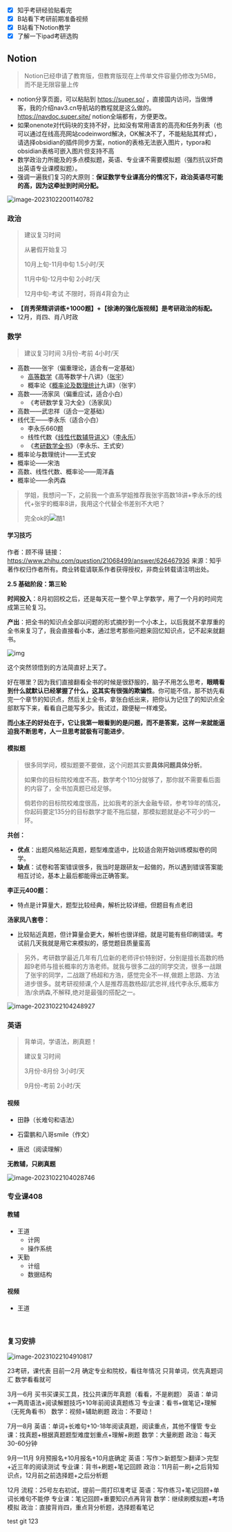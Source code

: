 - [x] 知乎考研经验贴看完
- [x] B站看下考研前期准备视频
- [x] B站看下Notion教学
- [x] 了解一下ipad考研选购

## Notion

> Notion已经申请了教育版，但教育版现在上传单文件容量仍修改为5MB，而不是无限容量上传

- notion分享页面，可以粘贴到 https://super.so/ ，直接国内访问，当做博客，我的介绍nav3.cn导航站的教程就是这么做的。https://navdoc.super.site/ notion全端都有，方便更改。
- 如果onenote对代码块的支持不好，比如没有常用语言的高亮和任务列表（也可以通过在线高亮网站codeinword解决，OK解决不了，不能粘贴其样式），请选择obsidian的插件同步方案，notion的表格无法嵌入图片，typora和obsidian表格可嵌入图片但支持不高
- 数学政治力所能及的多点模拟题，英语、专业课不需要模拟题（强烈抗议奸商出英语专业课模拟题）。
- 强调一遍我们复习的大原则：**保证数学专业课高分的情况下，政治英语尽可能的高，因为这牵扯到时间分配。**

![image-20231022001140782](10月21日.assets/image-20231022001140782.png)

### 政治

>  建议复习时间 
>
> 从暑假开始复习
>
> 10月上旬-11月中旬 1.5小时/天
>
> 11月中旬-12月中旬 2小时/天
>
> 12月中旬-考试 不限时，将肖4背会为止

- **【肖秀荣精讲讲练+1000题】+【徐涛的强化版视频】是考研政治的标配。**
- 12月，肖四、肖八时政

### 数学

> 建议复习时间 3月份-考前 4小时/天

- 高数——张宇（偏重理论，适合有一定基础）
  - [高等数学](https://www.zhihu.com/search?q=高等数学&search_source=Entity&hybrid_search_source=Entity&hybrid_search_extra={"sourceType"%3A"answer"%2C"sourceId"%3A147832682})《高等数学十八讲》（[张宇](https://www.zhihu.com/search?q=张宇&search_source=Entity&hybrid_search_source=Entity&hybrid_search_extra={"sourceType"%3A"answer"%2C"sourceId"%3A147832682})）
  - 概率论《[概率论及数理统计](https://www.zhihu.com/search?q=概率论及数理统计&search_source=Entity&hybrid_search_source=Entity&hybrid_search_extra={"sourceType"%3A"answer"%2C"sourceId"%3A147832682})九讲》（张宇）
- 高数——汤家凤（偏重应试，适合小白）
  - 《考研数学复习大全》（汤家凤）
- 高数——武忠祥（适合一定基础）
- 线代王——李永乐（适合小白）
  - 李永乐660题
  - 线性代数《[线性代数辅导讲义](https://www.zhihu.com/search?q=线性代数辅导讲义&search_source=Entity&hybrid_search_source=Entity&hybrid_search_extra={"sourceType"%3A"answer"%2C"sourceId"%3A147832682})》（[李永乐](https://www.zhihu.com/search?q=李永乐&search_source=Entity&hybrid_search_source=Entity&hybrid_search_extra={"sourceType"%3A"answer"%2C"sourceId"%3A147832682})）
  - 《[考研数学全书](https://www.zhihu.com/search?q=考研数学全书&search_source=Entity&hybrid_search_source=Entity&hybrid_search_extra={"sourceType"%3A"answer"%2C"sourceId"%3A147832682})》（李永乐、王式安）
- 概率论与数理统计——王式安
- 概率论——宋浩
- 高数、线性代数、概率论——周洋鑫
- 概率论——余丙森

> 学姐，我想问一下，之前我一个直系学姐推荐我张宇高数18讲+李永乐的线代+张宇的概率8讲，我用这个代替全书差别不大吧？
>
> 完全ok的![酷1](https://pic4.zhimg.com/v2-c96dd18b15beb196b2daba95d26d9b1c.png)

#### 学习技巧

作者：顾不得
链接：https://www.zhihu.com/question/21068499/answer/626467936
来源：知乎
著作权归作者所有。商业转载请联系作者获得授权，非商业转载请注明出处。

**2.5 基础阶段：第三轮**

**时间投入**：8月初回校之后，还是每天花一整个早上学数学，用了一个月的时间完成第三轮复习。

**产出**：把全书的知识点全部以问题的形式摘抄到一个小本上，以后我就不拿厚重的全书来复习了，我会直接看小本，通过思考那些问题来回忆知识点，记不起来就翻书。

![img](https://pic1.zhimg.com/80/v2-c4427e7d1b09e6834b2a6603c0e5fae5_720w.webp?source=2c26e567)

这个突然领悟到的方法简直好上天了。

好在哪里？因为我们直接翻看全书的时候是很舒服的，脑子不用怎么思考，**眼睛看到什么就默认已经掌握了什么，这其实有很强的欺骗性**。你可能不信，那不妨先看完一个章节的知识点，然后关上全书，拿张白纸出来，把你认为记住了的知识点全部默写下来，看看自己能写多少。我试过，跟便秘一样难受。

**而[小本子](https://www.zhihu.com/search?q=小本子&search_source=Entity&hybrid_search_source=Entity&hybrid_search_extra={"sourceType"%3A"answer"%2C"sourceId"%3A626467936})的好处在于，它让我第一眼看到的是问题，而不是答案，这样一来就能逼迫我不断思考，人一旦思考就极有可能进步**。

#### 模拟题

> 很多同学问，模拟题要不要做，这个问题其实要**具体问题具体分析**。
>
> 如果你的目标院校难度不高，数学考个110分就够了，那你就不需要看后面的内容了，全书加真题已经足够。
>
> 倘若你的目标院校难度很高，比如我考的浙大金融专硕，参考19年的情况，你起码要定135分的目标数学才能不拖后腿，那模拟题就是必不可少的一环。

**共创：**

- **优点**：出题风格贴近真题，题型难度适中，比较适合刚开始训练模拟卷的同学。
- **缺点**：试卷和答案错误很多，我当时是跟研友一起做的，所以遇到错误答案能相互讨论，基本上最后都能得出正确答案。

**李正元400题：**

- 特点是计算量大，题型比较经典，解析比较详细，但题目有点老旧

**汤家凤八套卷：**

- 比较贴近真题，但计算量会更大，解析也很详细，就是可能有些印刷错误。考试前几天我就是用它来模拟的，感觉题目质量蛮高

> 另外，考研数学最近几年有几位新的老师评价特别好，分别是擅长高数的杨超9老师与擅长概率的方浩老师。就我与很多二战的同学交流，很多一战跟了张宇的同学，二战跟了杨超和方浩，感觉完全不一样,做题上思路、方法进步很多。就考研视频课,个人是推荐高数杨超/武忠祥,线代李永乐,概率方浩/余炳森,不解释,绝对是最强的搭配之一。

![image-20231022104248927](10月21日.assets/image-20231022104248927.png)

### 英语

> 背单词，学语法，刷真题！
>
> 建议复习时间
>
> 3月份-8月份 3小时/天
>
> 9月份-考前 2小时/天

#### 视频

- 田静（长难句和语法）

- 石雷鹏和八哥smile（作文）
- 唐迟（阅读理解）

**无教辅，只刷真题**

![image-20231022104028746](10月21日.assets/image-20231022104028746.png)

### 专业课408

#### 教辅

- 王道
  - 计网
  - 操作系统
- 天勤
  - 计组
  - 数据结构

#### 视频

- 王道

​	

### 复习安排

![image-20231022104910817](10月21日.assets/image-20231022104910817.png)

23考研，课代表
目前—2月
‌确定专业和院校，看往年情况
‌只背单词，优先真题词汇
‌数学看看就可

3月—6月
‌买书买课买工具，找公共课历年真题（看看，不是刷题）
‌英语：单词+一两周语法+阅读解题技巧+10年前阅读真题练习
‌专业课：看书+做笔记+理解（无死角看书）
‌数学：视频+辅助刷题
‌政治：不要动！

7月—8月
‌英语：单词+长难句+10-18年阅读真题，阅读重点，其他不懂管
‌专业课：找真题+根据真题题型难度划重点+理解+刷题
‌数学：大量刷题
‌政治：每天30-60分钟

9月—11月
‌9月预报名+10月报名+10月底确定
‌英语：写作＞新题型＞翻译＞完型+近三年的阅读测试
‌专业课：背书+刷题+笔记回顾
‌政治：11月前一刷+之后背知识点，12月前之前选择题+之后分析题

12月
‌流程：25号左右初试，提前一周打印准考证
英语：写作练习+笔记回顾+单词长难句不能停
‌专业课：笔记回顾+重要知识点再背背
‌数学：继续刷模拟题+考场模拟
‌政治：直接背肖四，重点背分析题，选择题看笔记

test git
123
